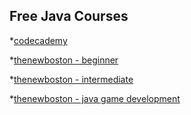 ## Free Java Courses

*[codecademy](https://www.codecademy.com/learn/learn-java)

*[thenewboston - beginner](https://m.youtube.com/playlist?list=PLFE2CE09D83EE3E28)

*[thenewboston - intermediate](https://m.youtube.com/playlist?list=PL27BCE863B6A864E3)

*[thenewboston - java game development](https://m.youtube.com/playlist?list=PLA331A6709F40B79D)
